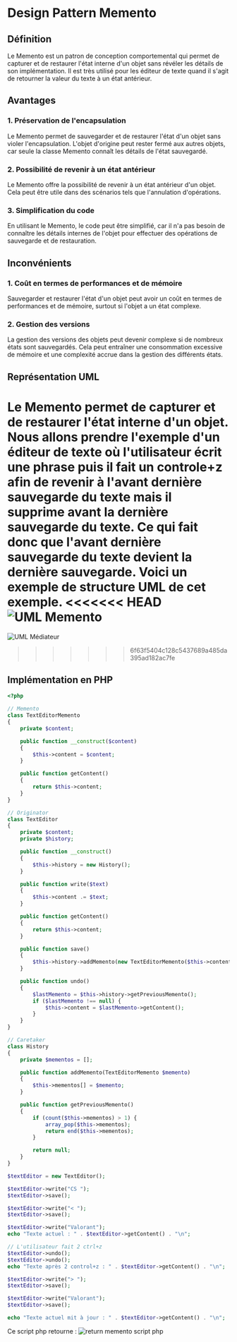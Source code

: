 # Design Pattern Memento

## Définition

Le Memento est un patron de conception comportemental qui permet de capturer et de restaurer l'état interne d'un objet
sans révéler les détails de son implémentation. Il est très utilisé pour les éditeur de texte quand il s'agit de
retourner la valeur du texte à un état antérieur.

## Avantages

### 1. Préservation de l'encapsulation

Le Memento permet de sauvegarder et de restaurer l'état d'un objet sans violer l'encapsulation. L'objet d'origine peut
rester fermé aux autres objets, car seule la classe Memento connaît les détails de l'état sauvegardé.

### 2. Possibilité de revenir à un état antérieur

Le Memento offre la possibilité de revenir à un état antérieur d'un objet. Cela peut être utile dans des scénarios tels
que l'annulation d'opérations.

### 3. Simplification du code

En utilisant le Memento, le code peut être simplifié, car il n'a pas besoin de connaître les détails internes de
l'objet pour effectuer des opérations de sauvegarde et de restauration.

## Inconvénients

### 1. Coût en termes de performances et de mémoire

Sauvegarder et restaurer l'état d'un objet peut avoir un coût en termes de performances et de mémoire, surtout si
l'objet a un état complexe.

### 2. Gestion des versions

La gestion des versions des objets peut devenir complexe si de nombreux états sont sauvegardés. Cela peut entraîner une
consommation excessive de mémoire et une complexité accrue dans la gestion des différents états.

## Représentation UML

Le Memento permet de capturer et de restaurer l'état interne d'un objet.
Nous allons prendre l'exemple d'un éditeur de texte où l'utilisateur écrit une phrase puis il fait un controle+z afin de
revenir à l'avant dernière sauvegarde du texte mais il supprime avant la dernière sauvegarde du texte.
Ce qui fait donc que l'avant dernière sauvegarde du texte devient la dernière sauvegarde.
Voici un exemple de structure UML de cet exemple.
<<<<<<< HEAD
![UML Memento](https://i.ibb.co/nR38k44/UML-momento.png)
=======

![UML Médiateur](https://i.ibb.co/nR38k44/UML-momento.png)
>>>>>>> 6f63f5404c128c5437689a485da395ad182ac7fe

## Implémentation en PHP

```php
<?php

// Memento
class TextEditorMemento
{
    private $content;

    public function __construct($content)
    {
        $this->content = $content;
    }

    public function getContent()
    {
        return $this->content;
    }
}

// Originator
class TextEditor
{
    private $content;
    private $history;

    public function __construct()
    {
        $this->history = new History();
    }

    public function write($text)
    {
        $this->content .= $text;
    }

    public function getContent()
    {
        return $this->content;
    }

    public function save()
    {
        $this->history->addMemento(new TextEditorMemento($this->content));
    }

    public function undo()
    {
        $lastMemento = $this->history->getPreviousMemento();
        if ($lastMemento !== null) {
            $this->content = $lastMemento->getContent();
        }
    }
}

// Caretaker
class History
{
    private $mementos = [];

    public function addMemento(TextEditorMemento $memento)
    {
        $this->mementos[] = $memento;
    }

    public function getPreviousMemento()
    {
        if (count($this->mementos) > 1) {
            array_pop($this->mementos);
            return end($this->mementos);
        }

        return null;
    }
}

$textEditor = new TextEditor();

$textEditor->write("CS ");
$textEditor->save();

$textEditor->write("< ");
$textEditor->save();

$textEditor->write("Valorant");
echo "Texte actuel : " . $textEditor->getContent() . "\n";

// L'utilisateur fait 2 ctrl+z
$textEditor->undo();
$textEditor->undo();
echo "Texte après 2 control+z : " . $textEditor->getContent() . "\n";

$textEditor->write("> ");
$textEditor->save();

$textEditor->write("Valorant");
$textEditor->save();

echo "Texte actuel mit à jour : " . $textEditor->getContent() . "\n";
```
Ce script php retourne : ![return memento script php](https://i.ibb.co/r2sXb4n/return-memento.png)
